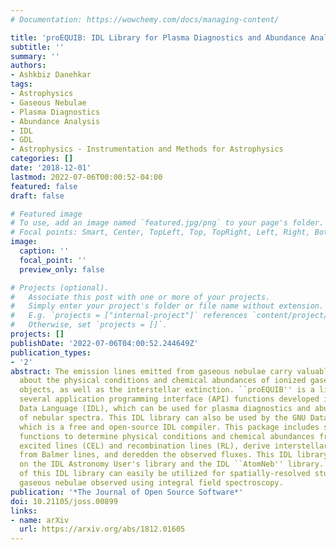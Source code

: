 ```yaml
---
# Documentation: https://wowchemy.com/docs/managing-content/

title: 'proEQUIB: IDL Library for Plasma Diagnostics and Abundance Analysis'
subtitle: ''
summary: ''
authors:
- Ashkbiz Danehkar
tags:
- Astrophysics
- Gaseous Nebulae
- Plasma Diagnostics
- Abundance Analysis
- IDL
- GDL
- Astrophysics - Instrumentation and Methods for Astrophysics
categories: []
date: '2018-12-01'
lastmod: 2022-07-06T00:00:52-04:00
featured: false
draft: false

# Featured image
# To use, add an image named `featured.jpg/png` to your page's folder.
# Focal points: Smart, Center, TopLeft, Top, TopRight, Left, Right, BottomLeft, Bottom, BottomRight.
image:
  caption: ''
  focal_point: ''
  preview_only: false

# Projects (optional).
#   Associate this post with one or more of your projects.
#   Simply enter your project's folder or file name without extension.
#   E.g. `projects = ["internal-project"]` references `content/project/deep-learning/index.md`.
#   Otherwise, set `projects = []`.
projects: []
publishDate: '2022-07-06T04:00:52.244649Z'
publication_types:
- '2'
abstract: The emission lines emitted from gaseous nebulae carry valuable information
  about the physical conditions and chemical abundances of ionized gases in these
  objects, as well as the interstellar extinction. ``proEQUIB'' is a library containing
  several application programming interface (API) functions developed in the Interactive
  Data Language (IDL), which can be used for plasma diagnostics and abundance analysis
  of nebular spectra. This IDL library can also be used by the GNU Data Language (GDL),
  which is a free and open-source IDL compiler. This package includes several API
  functions to determine physical conditions and chemical abundances from collisionally
  excited lines (CEL) and recombination lines (RL), derive interstellar extinctions
  from Balmer lines, and deredden the observed fluxes. This IDL library heavily relies
  on the IDL Astronomy User's library and the IDL ``AtomNeb'' library. The API functions
  of this IDL library can easily be utilized for spatially-resolved studies of ionized
  gaseous nebulae observed using integral field spectroscopy.
publication: '*The Journal of Open Source Software*'
doi: 10.21105/joss.00899
links:
- name: arXiv
  url: https://arxiv.org/abs/1812.01605
---
```

